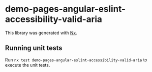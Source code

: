 # demo-pages-angular-eslint-accessibility-valid-aria

This library was generated with [Nx](https://nx.dev).

## Running unit tests

Run `nx test demo-pages-angular-eslint-accessibility-valid-aria` to execute the unit tests.
